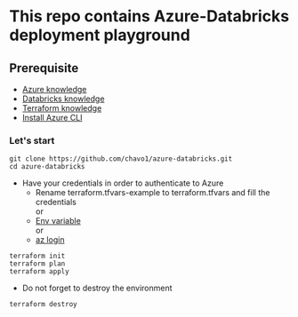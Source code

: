 # This repo contains Azure-Databricks deployment playground

## Prerequisite 
- [Azure knowledge](https://azure.microsoft.com/en-us/resources/cloud-computing-dictionary/what-is-azure/)
- [Databricks knowledge](https://www.databricks.com/)
- [Terraform knowledge](https://www.terraform.io/)
- [Install Azure CLI](https://learn.microsoft.com/en-us/cli/azure/install-azure-cli)
### Let's start
```
git clone https://github.com/chavo1/azure-databricks.git
cd azure-databricks
```
- Have your credentials in order to authenticate to Azure 
    - Rename terraform.tfvars-example to terraform.tfvars and fill the credentials<br /> 
    or
    - [Env variable](https://learn.microsoft.com/en-us/azure/developer/terraform/authenticate-to-azure?tabs=bash#specify-service-principal-credentials-in-environment-variables)<br /> 
    or
    - [az login](https://learn.microsoft.com/en-us/azure/developer/terraform/authenticate-to-azure?tabs=bash#authenticate-to-azure-via-a-microsoft-account)
```
terraform init
terraform plan
terraform apply
```
- Do not forget to destroy the environment 
```
terraform destroy
```
